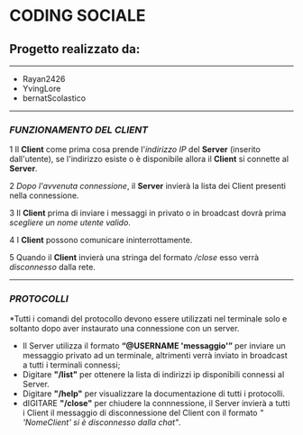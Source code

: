 # CODING SOCIALE

## Progetto realizzato da:
----
- Rayan2426
- YvingLore
- bernatScolastico

---
 ### *FUNZIONAMENTO DEL CLIENT*

1 Il **Client** come prima cosa prende l'*indirizzo IP* del **Server** (inserito dall'utente), se l'indirizzo esiste o è disponibile allora il **Client** si connette al **Server**.

2 *Dopo l'avvenuta connessione*, il **Server** invierà la lista dei Client presenti nella connessione.

3 Il **Client** prima di inviare i messaggi in privato o in broadcast dovrà prima *scegliere un nome utente valido*.

4 I **Client** possono comunicare ininterrottamente.

5 Quando il **Client** invierà una stringa del formato */close* esso verrà *disconnesso* dalla rete.

----
### *PROTOCOLLI*
*Tutti i comandi del protocollo devono essere utilizzati nel terminale solo e soltanto dopo aver instaurato una connessione con un server.

- Il Server utilizza il formato **“@USERNAME 'messaggio'”** per inviare un messaggio privato ad un terminale, altrimenti verrà inviato in broadcast a tutti i terminali connessi;
- Digitare **"/list"** per ottenere la lista di indirizzi ip disponibili connessi al Server.
- Digitare **"/help"** per visualizzare la documentazione di tutti i protocolli.
- dIGITARE **"/close"** per chiudere la connnessione, il Server invierà a tutti i Client il messaggio di disconnessione del Client con il formato *" 'NomeClient' si è disconnesso dalla chat"*. 


